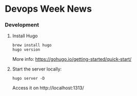 # Devops Week News

### Development
1. Install Hugo
    ```
    brew install hugo
    hugo version
    ```

    More info: https://gohugo.io/getting-started/quick-start/

2. Start the server locally:
    ```
    hugo server -D
    ```
    Access it on http://localhost:1313/
